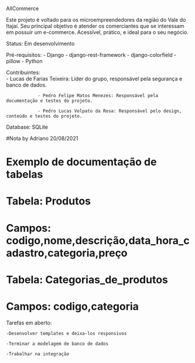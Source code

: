 AllCommerce

Este projeto é voltado para os microempreendedores da região do Vale do Itajaí. Seu principal objetivo é atender os comerciantes que se interessam em possuir um e-commerce. Acessível, prático, e ideal para o seu negócio.

Status: Em desenvolvimento

Pré-requisitos: 
                - Django
                - django-rest-framework
                - django-colorfield
                - pillow
                - Python

Contribuintes:  
                - Lucas de Farias Teixeira: Líder do grupo, responsável pela segurança e banco de dados.
                
                - Pedro Felipe Matos Menezes: Responsável pela documentação e testes do projeto.

                - Pedro Lucas Volpato da Rosa: Responsável pelo design, conteúdo e testes do projeto.

Database: SQLite

#Nota by Adriano 20/08/2021
# Exemplo de documentação de tabelas
# Tabela: Produtos
# Campos: codigo,nome,descrição,data_hora_cadastro,categoria,preço
# Tabela: Categorias_de_produtos
# Campos: codigo,categoria


Tarefas em aberto:

    -Desenvolver templates e deixa-los responsivos

    -Terminar a modelagem de banco de dados

    -Trabalhar na integração